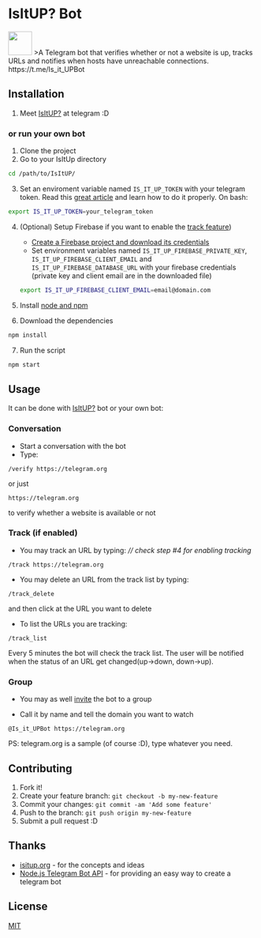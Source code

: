 # IsItUP? Bot
<img src="logo.jpg" width="48px">
>A Telegram bot that verifies whether or not a website is up, tracks URLs and notifies when hosts have unreachable connections. https://t.me/Is_it_UPBot

## Installation

1. Meet [IsItUP?](https://t.me/Is_it_UPBot) at telegram :D

### or run your own bot
1. Clone the project
2. Go to your IsItUp directory
```bash
cd /path/to/IsItUP/
```

3. Set an enviroment variable named `IS_IT_UP_TOKEN` with your telegram token.
Read this [great article](https://www.schrodinger.com/kb/1842) and learn how to do it properly.
On bash:
```bash
export IS_IT_UP_TOKEN=your_telegram_token
```
4. (Optional) Setup Firebase if you want to enable the [track feature](#track-if-enabled))
    * [Create a Firebase project and download its credentials](https://firebase.google.com/docs/server/setup)
    * Set environment variables named `IS_IT_UP_FIREBASE_PRIVATE_KEY`,
    `IS_IT_UP_FIREBASE_CLIENT_EMAIL` and `IS_IT_UP_FIREBASE_DATABASE_URL` with your firebase credentials (private key and client email are in the downloaded file)
    ```bash
    export IS_IT_UP_FIREBASE_CLIENT_EMAIL=email@domain.com
    ```

5. Install [node and npm](https://docs.npmjs.com/getting-started/installing-node)

6. Download the dependencies
```bash
npm install
```

7. Run the script
```bash
npm start
```

## Usage

It can be done with [IsItUP?](https://t.me/Is_it_UPBot) bot or your own bot:

### Conversation

* Start a conversation with the bot
* Type:
```
/verify https://telegram.org
```
or just
```
https://telegram.org
```
to verify whether a website is available or not

### Track (if enabled)
* You may track an URL by typing: _// check step #4 for enabling tracking_
```
/track https://telegram.org
```

* You may delete an URL from the track list by typing:
```
/track_delete
```
and then click at the URL you want to delete

* To list the URLs you are tracking:
```
/track_list
```

Every 5 minutes the bot will check the track list. The user will be notified when the status of an URL get changed(up->down, down->up).

### Group
* You may as well [invite](http://stackoverflow.com/a/40175742) the bot to a group

* Call it by name and tell the domain you want to watch
```
@Is_it_UPBot https://telegram.org
```

PS: telegram.org is a sample (of course :D), type whatever you need.

## Contributing

1. Fork it!
2. Create your feature branch: `git checkout -b my-new-feature`
3. Commit your changes: `git commit -am 'Add some feature'`
4. Push to the branch: `git push origin my-new-feature`
5. Submit a pull request :D

## Thanks

* [isitup.org](https://isitup.org/) - for the concepts and ideas
* [Node.js Telegram Bot API](https://github.com/yagop/node-telegram-bot-api) - for providing an easy way to create a telegram bot


## License
[MIT](LICENSE.md)
